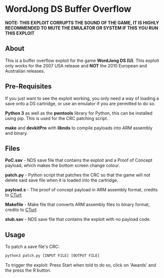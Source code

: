 # WordJong DS Buffer Overflow
**NOTE: THIS EXPLOIT CORRUPTS THE SOUND OF THE GAME, IT IS HIGHLY RECOMMENDED TO MUTE THE EMULATOR OR SYSTEM IF THIS YOU RUN THIS EXPLOIT**

## About

This is a buffer overflow exploit for the game **WordJong DS (U)**. This exploit only works for the 2007 USA release and **NOT** the 2010 European and Australian releases.

## Pre-Requisites

If you just want to see the exploit working, you only need a way of loading a save onto a DS cartridge, or use an emulator if you are permitted to do so.

**Python 3** as well as the **pwntools** library for Python, this can be installed using pip. This is used for the CRC patching script.

**make** and **devkitPro** with **libnds** to compile payloads into ARM assembly and binary.

## Files

**PoC.sav** - NDS save file that contains the exploit and a Proof of Concept payload, which makes the bottom screen change colour.

**patch.py** - Python script that patches the CRC so that the game will not delete said save file when it is loaded into the cartridge.

**payload.s** - The proof of concept payload in ARM assembly format, credits to [CTurt](https://github.com/CTurt "CTurt's GitHub")

**Makefile** - Make file that converts ARM assembly files to binary format, credits to [CTurt](https://github.com/CTurt "CTurt's GitHub")

**stub.sav** - NDS save file that contains the exploit with no payload code.

## Usage

To patch a save file's CRC:
```bash
python3 patch.py [INPUT FILE] [OUTPUT FILE]
```

To trigger the exploit:
Press Start when told to do so, click on 'Awards' and the press the R button.